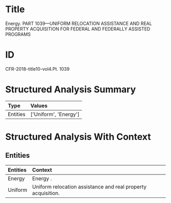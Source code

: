 # Title

 Energy. PART 1039—UNIFORM RELOCATION ASSISTANCE AND REAL PROPERTY ACQUISITION FOR FEDERAL AND FEDERALLY ASSISTED PROGRAMS


# ID

 CFR-2018-title10-vol4.Pt. 1039


# Structured Analysis Summary

| Type     | Values                |
|:---------|:----------------------|
| Entities | ['Uniform', 'Energy'] |


# Structured Analysis With Context

 


## Entities

| Entities   | Context                                                       |
|:-----------|:--------------------------------------------------------------|
| Energy     | Energy .                                                      |
| Uniform    | Uniform  relocation assistance and real property acquisition. |


